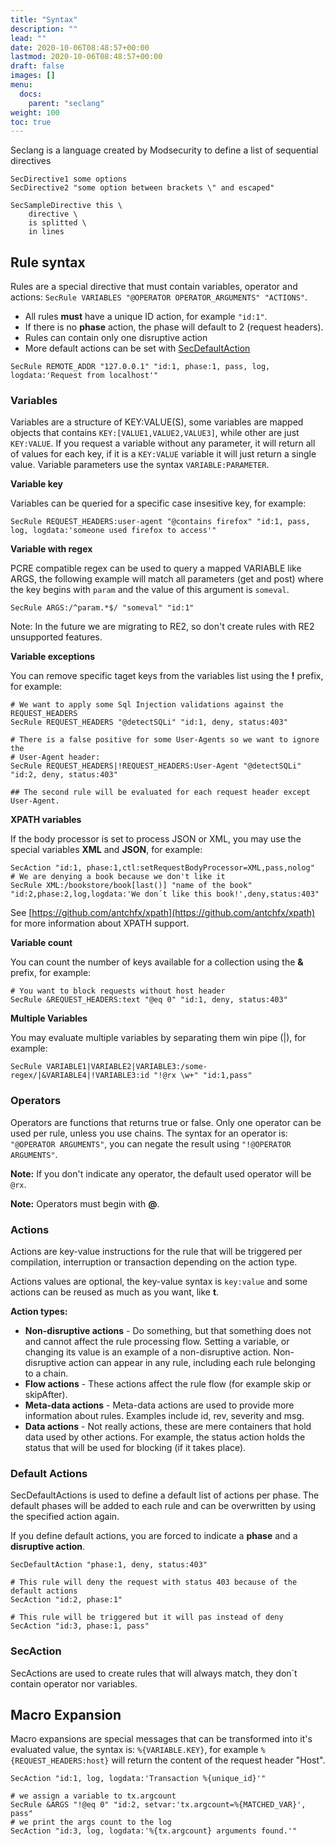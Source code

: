 ```yaml
---
title: "Syntax"
description: ""
lead: ""
date: 2020-10-06T08:48:57+00:00
lastmod: 2020-10-06T08:48:57+00:00
draft: false
images: []
menu:
  docs:
    parent: "seclang"
weight: 100
toc: true
---
```


Seclang is a language created by Modsecurity to define a list of sequential directives

```modsecurity
SecDirective1 some options
SecDirective2 "some option between brackets \" and escaped"
```

```
SecSampleDirective this \
    directive \
    is splitted \
    in lines

```

## Rule syntax

Rules are a special directive that must contain variables, operator and actions: ```SecRule VARIABLES "@OPERATOR OPERATOR_ARGUMENTS" "ACTIONS"```.

* All rules **must** have a unique ID action, for example ```"id:1"```.
* If there is no **phase** action, the phase will default to 2 (request headers).
* Rules can contain only one disruptive action
* More default actions can be set with [SecDefaultAction](#)

```
SecRule REMOTE_ADDR "127.0.0.1" "id:1, phase:1, pass, log, logdata:'Request from localhost'"
```

### Variables

Variables are a structure of KEY:VALUE(S), some variables are mapped objects that contains ```KEY:[VALUE1,VALUE2,VALUE3]```, while other are just ```KEY:VALUE```. If you request a variable without any parameter, it will return all of values for each key, if it is a ```KEY:VALUE``` variable it will just return a single value. Variable parameters use the syntax ```VARIABLE:PARAMETER```.

**Variable key**

Variables can be queried for a specific case insesitive key, for example:

```
SecRule REQUEST_HEADERS:user-agent "@contains firefox" "id:1, pass, log, logdata:'someone used firefox to access'"
```

**Variable with regex**

PCRE compatible regex can be used to query a mapped VARIABLE like ARGS, the following example will match all parameters (get and post) where the key begins with ```param``` and the value of this argument is ```someval```.

```
SecRule ARGS:/^param.*$/ "someval" "id:1"
```

Note: In the future we are migrating to RE2, so don't create rules with RE2 unsupported features.

**Variable exceptions**

You can remove specific taget keys from the variables list using the **!** prefix, for example:

```
# We want to apply some Sql Injection validations against the REQUEST_HEADERS
SecRule REQUEST_HEADERS "@detectSQLi" "id:1, deny, status:403"

# There is a false positive for some User-Agents so we want to ignore the 
# User-Agent header:
SecRule REQUEST_HEADERS|!REQUEST_HEADERS:User-Agent "@detectSQLi" "id:2, deny, status:403"

## The second rule will be evaluated for each request header except User-Agent.
```

**XPATH variables**

If the body processor is set to process JSON or XML, you may use the special variables **XML** and **JSON**, for example:

```
SecAction "id:1, phase:1,ctl:setRequestBodyProcessor=XML,pass,nolog"
# We are denying a book because we don't like it
SecRule XML:/bookstore/book[last()] "name of the book" "id:2,phase:2,log,logdata:'We don´t like this book!',deny,status:403"
```

See [https://github.com/antchfx/xpath](https://github.com/antchfx/xpath) for more information about XPATH support.

**Variable count**

You can count the number of keys available for a collection using the **&** prefix, for example:

```
# You want to block requests without host header
SecRule &REQUEST_HEADERS:text "@eq 0" "id:1, deny, status:403"
```

**Multiple Variables**

You may evaluate multiple variables by separating them win pipe (|), for example:

```
SecRule VARIABLE1|VARIABLE2|VARIABLE3:/some-regex/|&VARIABLE4|!VARIABLE3:id "!@rx \w+" "id:1,pass"
```

### Operators

Operators are functions that returns true or false. Only one operator can be used per rule, unless you use chains. The syntax for an operator is: ```"@OPERATOR ARGUMENTS"```, you can negate the result using ```"!@OPERATOR ARGUMENTS"```.

**Note:** If you don't indicate any operator, the default used operator will be ```@rx```.

**Note:** Operators must begin with **@**.

### Actions

Actions are key-value instructions for the rule that will be triggered per compilation, interruption or transaction depending on the action type.

Actions values are optional, the key-value syntax is ```key:value``` and some actions can be reused as much as you want, like **t**.

**Action types:**

* **Non-disruptive actions** - Do something, but that something does not and cannot affect the rule processing flow. Setting a variable, or changing its value is an example of a non-disruptive action. Non-disruptive action can appear in any rule, including each rule belonging to a chain.
* **Flow actions** - These actions affect the rule flow (for example skip or skipAfter).
* **Meta-data actions** - Meta-data actions are used to provide more information about rules. Examples include id, rev, severity and msg.
* **Data actions** - Not really actions, these are mere containers that hold data used by other actions. For example, the status action holds the status that will be used for blocking (if it takes place).

### Default Actions

SecDefaultActions is used to define a default list of actions per phase. The default phases will be added to each rule and can be overwritten by using the specified action again.

If you define default actions, you are forced to indicate a **phase** and a **disruptive action**.

```
SecDefaultAction "phase:1, deny, status:403"

# This rule will deny the request with status 403 because of the default actions
SecAction "id:2, phase:1"

# This rule will be triggered but it will pas instead of deny
SecAction "id:3, phase:1, pass"
```

### SecAction

SecActions are used to create rules that will always match, they don´t contain operator nor variables.

## Macro Expansion

Macro expansions are special messages that can be transformed into it's evaluated value, the syntax is: ```%{VARIABLE.KEY}```, for example ```%{REQUEST_HEADERS:host}``` will return the content of the request header "Host".

```
SecAction "id:1, log, logdata:'Transaction %{unique_id}'"

# we assign a variable to tx.argcount
SecRule &ARGS "!@eq 0" "id:2, setvar:'tx.argcount=%{MATCHED_VAR}', pass"
# we print the args count to the log
SecAction "id:3, log, logdata:'%{tx.argcount} arguments found.'"
```
